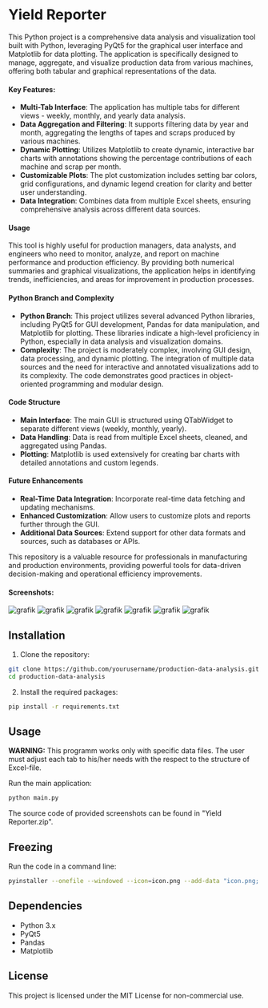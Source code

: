 # Yield Reporter

This Python project is a comprehensive data analysis and visualization tool built with Python, leveraging PyQt5 for the graphical user interface and Matplotlib for data plotting. The application is specifically designed to manage, aggregate, and visualize production data from various machines, offering both tabular and graphical representations of the data.

#### Key Features:
- **Multi-Tab Interface**: The application has multiple tabs for different views - weekly, monthly, and yearly data analysis.
- **Data Aggregation and Filtering**: It supports filtering data by year and month, aggregating the lengths of tapes and scraps produced by various machines.
- **Dynamic Plotting**: Utilizes Matplotlib to create dynamic, interactive bar charts with annotations showing the percentage contributions of each machine and scrap per month.
- **Customizable Plots**: The plot customization includes setting bar colors, grid configurations, and dynamic legend creation for clarity and better user understanding.
- **Data Integration**: Combines data from multiple Excel sheets, ensuring comprehensive analysis across different data sources.

#### Usage
This tool is highly useful for production managers, data analysts, and engineers who need to monitor, analyze, and report on machine performance and production efficiency. By providing both numerical summaries and graphical visualizations, the application helps in identifying trends, inefficiencies, and areas for improvement in production processes.

#### Python Branch and Complexity
- **Python Branch**: This project utilizes several advanced Python libraries, including PyQt5 for GUI development, Pandas for data manipulation, and Matplotlib for plotting. These libraries indicate a high-level proficiency in Python, especially in data analysis and visualization domains.
- **Complexity**: The project is moderately complex, involving GUI design, data processing, and dynamic plotting. The integration of multiple data sources and the need for interactive and annotated visualizations add to its complexity. The code demonstrates good practices in object-oriented programming and modular design.

#### Code Structure
- **Main Interface**: The main GUI is structured using QTabWidget to separate different views (weekly, monthly, yearly).
- **Data Handling**: Data is read from multiple Excel sheets, cleaned, and aggregated using Pandas.
- **Plotting**: Matplotlib is used extensively for creating bar charts with detailed annotations and custom legends.

#### Future Enhancements
- **Real-Time Data Integration**: Incorporate real-time data fetching and updating mechanisms.
- **Enhanced Customization**: Allow users to customize plots and reports further through the GUI.
- **Additional Data Sources**: Extend support for other data formats and sources, such as databases or APIs.

This repository is a valuable resource for professionals in manufacturing and production environments, providing powerful tools for data-driven decision-making and operational efficiency improvements.

#### Screenshots:

![grafik](https://github.com/user-attachments/assets/daea22b4-985c-457f-9d30-ba6e05ba6c13)
![grafik](https://github.com/user-attachments/assets/b2182206-9258-49a4-b5be-079eb6c7d12b)
![grafik](https://github.com/user-attachments/assets/3eb104c4-bb28-4ea3-8eb8-483e81510563)
![grafik](https://github.com/user-attachments/assets/c7306be2-c43e-44b7-a01a-361ae4fb95a3)
![grafik](https://github.com/user-attachments/assets/b73ea687-02a5-4d89-b562-cb74fbcb8538)
![grafik](https://github.com/user-attachments/assets/c589a62b-d029-4fde-a49b-fbd61b14e457)
![grafik](https://github.com/user-attachments/assets/2b1becd6-6e66-4906-9aba-997891b9a0ba)

## Installation
1. Clone the repository:
```sh
git clone https://github.com/yourusername/production-data-analysis.git
cd production-data-analysis
```
2. Install the required packages:
```sh
pip install -r requirements.txt
```

## Usage
**WARNING:** This programm works only with specific data files. The user must adjust each tab to his/her needs with the respect to the structure of Excel-file.

Run the main application:
```sh
python main.py
```
The source code of provided screenshots can be found in "Yield Reporter.zip".

## Freezing
Run the code in a command line:
```sh
pyinstaller --onefile --windowed --icon=icon.png --add-data "icon.png;." --hidden-import=scipy.special._cdflib --name "Yield Reporter" main.py
```

## Dependencies
- Python 3.x
- PyQt5
- Pandas
- Matplotlib

## License
This project is licensed under the MIT License for non-commercial use.
